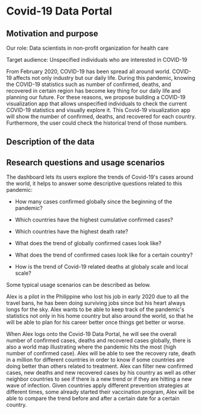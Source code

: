 # Covid-19 Data Portal

## Motivation and purpose

Our role: Data scientists in non-profit organization for health care

Target audience: Unspecified individuals who are interested in COVID-19 

From February 2020, COVID-19 has been spread all around world. COVID-19 affects not only industry but our daily life. During this pandemic, knowing the COVID-19 statistics such as number of confirmed, deaths, and recovered in certain region has become key thing for our daily life and planning our future. For these reasons, we propose building a COVID-19 visualization app that allows unspecified individuals to check the current COVID-19 statistics and visually explore it. This Covid-19 visualization app will show the number of confirmed, deaths, and recovered for each country. Furthermore, the user could check the historical trend of those numbers.

## Description of the data

## Research questions and usage scenarios

The dashboard lets its users explore the trends of Covid-19's cases around the world, it helps to answer some descriptive questions related to this pandemic:

-   How many cases confirmed globally since the beginning of the pandemic?

-   Which countries have the highest cumulative confirmed cases?

-   Which countries have the highest death rate?

-   What does the trend of globally confirmed cases look like?

-   What does the trend of confirmed cases look like for a certain country?

-   How is the trend of Covid-19 related deaths at globaly scale and local scale?

Some typical usage scenarios can be described as below.

Alex is a pilot in the Philippine who lost his job in early 2020 due to all the travel bans, he has been doing surviving jobs since but his heart always longs for the sky. Alex wants to be able to keep track of the pandemic's statistics not only in his home country but also around the world, so that he will be able to plan for his career better once things get better or worse.

When Alex logs onto the Covid-19 Data Portal, he will see the overall number of confirmed cases, deaths and recovered cases globally, there is also a world map illustrating where the pandemic hits the most (high number of confirmed case). Alex will be able to see the recovery rate, death in a million for different countries in order to know if some countries are doing better than others related to treatment. Alex can filter new confirmed cases, new deaths and new recovered cases by his country as well as other neighbor countries to see if there is a new trend or if they are hitting a new wave of infection. Given countries apply different prevention strategies at different times, some already started their vaccination program, Alex will be able to compare the trend before and after a certain date for a certain country.
